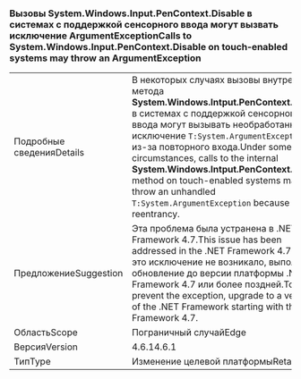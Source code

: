 ### <a name="calls-to-systemwindowsinputpencontextdisable-on-touch-enabled-systems-may-throw-an-argumentexception"></a><span data-ttu-id="61390-101">Вызовы System.Windows.Input.PenContext.Disable в системах с поддержкой сенсорного ввода могут вызвать исключение ArgumentException</span><span class="sxs-lookup"><span data-stu-id="61390-101">Calls to System.Windows.Input.PenContext.Disable on touch-enabled systems may throw an ArgumentException</span></span>

|   |   |
|---|---|
|<span data-ttu-id="61390-102">Подробные сведения</span><span class="sxs-lookup"><span data-stu-id="61390-102">Details</span></span>|<span data-ttu-id="61390-103">В некоторых случаях вызовы внутреннего метода <strong>System.Windows.Intput.PenContext.Disable</strong> в системах с поддержкой сенсорного ввода могут вызывать необработанное исключение <code>T:System.ArgumentException</code> из-за повторного входа.</span><span class="sxs-lookup"><span data-stu-id="61390-103">Under some circumstances, calls to the internal <strong>System.Windows.Intput.PenContext.Disable</strong> method on touch-enabled systems may throw an unhandled <code>T:System.ArgumentException</code> because of reentrancy.</span></span>|
|<span data-ttu-id="61390-104">Предложение</span><span class="sxs-lookup"><span data-stu-id="61390-104">Suggestion</span></span>|<span data-ttu-id="61390-105">Эта проблема была устранена в .NET Framework 4.7.</span><span class="sxs-lookup"><span data-stu-id="61390-105">This issue has been addressed in the .NET Framework 4.7.</span></span> <span data-ttu-id="61390-106">Чтобы это исключение не возникало, выполните обновление до версии платформы .NET Framework 4.7 или более поздней.</span><span class="sxs-lookup"><span data-stu-id="61390-106">To prevent the exception, upgrade to a version of the .NET Framework starting with the .NET Framework 4.7.</span></span>|
|<span data-ttu-id="61390-107">Область</span><span class="sxs-lookup"><span data-stu-id="61390-107">Scope</span></span>|<span data-ttu-id="61390-108">Пограничный случай</span><span class="sxs-lookup"><span data-stu-id="61390-108">Edge</span></span>|
|<span data-ttu-id="61390-109">Версия</span><span class="sxs-lookup"><span data-stu-id="61390-109">Version</span></span>|<span data-ttu-id="61390-110">4.6.1</span><span class="sxs-lookup"><span data-stu-id="61390-110">4.6.1</span></span>|
|<span data-ttu-id="61390-111">Тип</span><span class="sxs-lookup"><span data-stu-id="61390-111">Type</span></span>|<span data-ttu-id="61390-112">Изменение целевой платформы</span><span class="sxs-lookup"><span data-stu-id="61390-112">Retargeting</span></span>|

